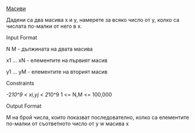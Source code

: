 [Масиви](https://www.hackerrank.com/contests/exam-2020-02-06-sda/challenges/challenge-2851)

Дадени са два масива x и y, намерете за всяко число от у, колко са числата по-малки от него в x.

Input Format

N M - дължината на двата масива

x1 ... xN - елементите на първият масив

y1 ... yM - елементите на вторият масив

Constraints

-2*10^9 < xi,yj < 2*10^9 1 <= N,M <= 100,000

Output Format

M на брой числа, които показват последователно, колко са елементите по-малки от съответното число от y w масива x